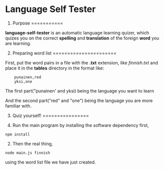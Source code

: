 Language Self Tester
===================

1. Purpose
===========

**language-self-tester** is an automatic language learning quizer, which quizes you on the correct **spelling** and **translation** of the foreign **word** you are learning.

2. Preparing word list
======================

First, put the word pairs in a file with the **.txt** extension, like *finnish.txt* and place it in the **tables** directory in the format like:

        punainen,red
        yksi,one

The first part("punainen' and yksi) being the language you want to learn

And the second part("red" and "one") being the language you are more familiar with.


3. Quiz	yourself!
================

1. Run the main program by installing the software dependency first, 

  `npm install`

2. Then the real thing, 

 `node main.js finnish`

 using the word list file we have just created.